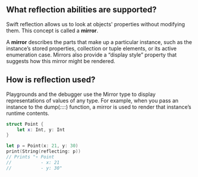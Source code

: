 ## What reflection abilities are supported?
Swift reflection allows us to look at objects' properties without modifying them. This concept is called a **mirror**.

A **mirror** describes the parts that make up a particular instance, such as the instance’s stored properties, collection or tuple elements, or its active enumeration case. Mirrors also provide a “display style” property that suggests how this mirror might be rendered.
## How is reflection used?

Playgrounds and the debugger use the Mirror type to display representations of values of any type. For example, when you pass an instance to the dump(_:_:_:_:) function, a mirror is used to render that instance’s runtime contents.
```Swift
struct Point {
    let x: Int, y: Int
}

let p = Point(x: 21, y: 30)
print(String(reflecting: p))
// Prints "▿ Point
//           - x: 21
//           - y: 30"
```
